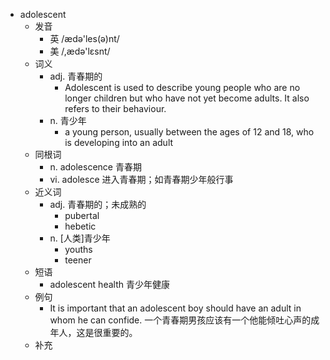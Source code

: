 - adolescent
  - 发音
    - 英 /ædə'les(ə)nt/
    - 美 /,ædə'lɛsnt/
  - 词义
    - adj. 青春期的
      - Adolescent is used to describe young people who are no longer children but who have not yet become adults. It also refers to their behaviour. 
    - n. 青少年
      - a young person, usually between the ages of 12 and 18, who is developing into an adult
  - 同根词
    - n. adolescence 青春期
    - vi. adolesce 进入青春期；如青春期少年般行事
  - 近义词
    - adj. 青春期的；未成熟的
      - pubertal
      - hebetic
    - n. [人类]青少年
      - youths
      - teener
  - 短语
    - adolescent health 青少年健康
  - 例句
    - It is important that an adolescent boy should have an adult in whom he can confide. 一个青春期男孩应该有一个他能倾吐心声的成年人，这是很重要的。
  - 补充